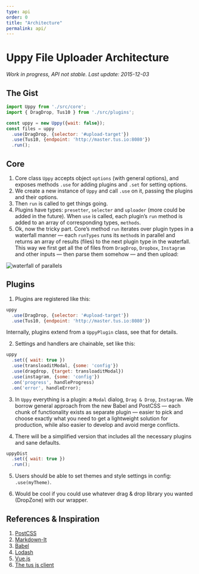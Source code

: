```yaml
---
type: api
order: 0
title: "Architecture"
permalink: api/
---
```


# Uppy File Uploader Architecture

*Work in progress, API not stable. Last update: 2015-12-03*

## The Gist

``` javascript
import Uppy from './src/core';
import { DragDrop, Tus10 } from './src/plugins';

const uppy = new Uppy({wait: false});
const files = uppy
  .use(DragDrop, {selector: '#upload-target'})
  .use(Tus10, {endpoint: 'http://master.tus.io:8080'})
  .run();
```

## Core

1. Core class `Uppy` accepts object `options` (with general options), and exposes methods `.use` for adding plugins and `.set` for setting options.
2. We create a new instance of `Uppy` and call `.use` on it, passing the plugins and their options.
3. Then `run` is called to get things going.
4. Plugins have types: `presetter`, `selecter` and `uploader` (more could be added in the future). When `use` is called, each plugin’s `run` method is added to an array of corresponding types, `methods`.
5. Ok, now the tricky part. Core’s method `run` iterates over plugin types in a waterfall manner — each `runTypes`  runs its `method`s in parallel and returns an array of results (files) to the next plugin type in the waterfall. This way we first get all the of files from `DragDrop`, `Dropbox`, `Instagram` and other inputs — then parse them somehow — and then upload:

![waterfall of parallels](/images/uppy-core-plugins-architecture.jpg)

## Plugins

1. Plugins are registered like this:
```javascript
uppy
  .use(DragDrop, {selector: '#upload-target'})
  .use(Tus10, {endpoint: 'http://master.tus.io:8080'})
```

Internally, plugins extend from a `UppyPlugin` class, see that for details.


2. Settings and handlers are chainable, set like this:
```javascript
uppy
  .set({ wait: true })
  .use(transloaditModal, {some: 'config'})
  .use(dragdrop, {target: transloaditModal})
  .use(instagram, {some: 'config'})
  .on('progress', handleProgress)
  .on('error', handleError);
```

3. In `Uppy` everything is a plugin: a `Modal` dialog, `Drag & Drop`, `Instagram`. We borrow general approach from the new Babel and PostCSS — each chunk of functionality exists as separate plugin — easier to pick and choose exactly what you need to get a lightweight solution for production, while also easier to develop and avoid merge conflicts.

4. There will be a simplified version that includes all the necessary plugins and sane defaults.
```javascript
uppyDist
  .set({ wait: true })
  .run();
```

5. Users should be able to set themes and style settings in config: `.use(myTheme)`.

6. Would be cool if you could use whatever drag & drop library you wanted (DropZone) with our wrapper.

## References & Inspiration

1. [PostCSS](https://github.com/postcss/postcss/blob/master/lib/postcss.es6#L19)
2. [Markdown-It](https://github.com/markdown-it/markdown-it/blob/master/lib/index.js#L459)
3. [Babel](babeljs.io)
4. [Lodash](https://lodash.com/)
5. [Vue.js](http://vuejs.org/guide/plugins.html#Using_a_Plugin)
6. [The tus js client](https://github.com/tus/tus-js-client)
